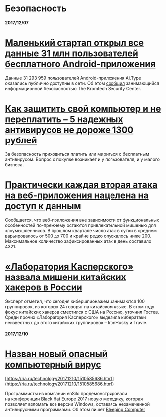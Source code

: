 # Безопасность

#### 2017/12/07

# [Маленький стартап открыл все данные 31 млн пользователей бесплатного Android-приложения](http://www.forbes.ru/tehnologii/353899-malenkiy-startap-otkryl-vse-dannye-31-mln-polzovateley-besplatnogo-android)

Данные 31 293 959 пользователей Android-приложения Ai.Type оказались публично доступны в сети. Об этом [сообщил](https://mackeepersecurity.com/) занимающийся информационной безопасностью The Kromtech Security Center.

# [Как защитить свой компьютер и не переплатить – 5 надежных антивирусов не дороже 1300 рублей](https://rb.ru/opinion/kak-zashitit-svoj-kompyuter/)

За безопасность приходиться платить или мириться с бесплатным антивирусом. Вопрос о покупке возникает и у пользователя, и у малого бизнеса.

# [Практически каждая вторая атака на веб-приложения нацелена на доступ к данным](https://3dnews.ru/962462)

Сообщается, что веб-приложения вне зависимости от функциональных особенностей по-прежнему остаются привлекательной мишенью для злоумышленников. В прошлом квартале число атак в сутки в среднем варьировалось от 500 до 700 и крайне редко опускалось ниже 200. Максимальное количество зафиксированных атак в день составило 4321.

# [«Лаборатория Касперского» назвала мишени китайских хакеров в России](https://www.vedomosti.ru/technology/articles/2017/12/06/744343-hakeri-atakuyut-rossiiskie-gosudarstvennie-strukturi)

Эксперт отметил, что сегодня кибершпионажем занимаются 100 группировок, из которых 24 говорят на китайском языке. В этом году фокус китайских хакеров сместился с США на Россию, уточнил Гостев. Среди прочих «Лаборатория Касперского» выделила кибератаки неизвестных до этого китайских группировок – IronHusky и Travie.

#### 2017/12/10

# [Назван новый опасный компьютерный вирус](https://ria.ru/technology/20171210/1510585686.html)

[https://ria.ru/technology/20171210/1510585686.html](https://ria.ru/technology/20171210/1510585686.html)

Программисты из компании enSilo продемонстрировали на конференции Black Hat Europe 2017 новую методику, которая позволяет взломать все версии Windows, оставаясь незамеченной антивирусными программами. Об этом пишет [Bleeping Computer](https://www.bleepingcomputer.com/news/security/-process-doppelg-nging-attack-works-on-all-windows-versions/)



